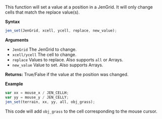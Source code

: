 This function will set a value at a position in a JenGrid. It will only change cells that match the replace value(s).

**Syntax**
```js
jen_set(JenGrid, xcell, ycell, replace, new_value);
```

**Arguments**
- ``JenGrid`` The JenGrid to change.
- ``xcell/ycell`` The cell to change.
- ``replace`` Values to replace. Also supports ``all`` or Arrays.
- ``new_value`` Value to set. Also supports Arrays.

**Returns:** True/False if the value at the position was changed.

**Example**
```js
var xx = mouse_x / JEN_CELLH;
var yy = mouse_y / JEN_CELLY;
jen_set(terrain, xx, yy, all, obj_grass);
```

This code will add ``obj_grass`` to the cell corresponding to the mouse cursor.